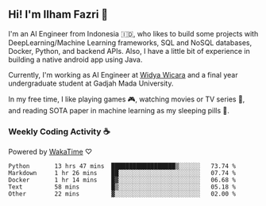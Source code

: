 ## Hi! I'm Ilham Fazri 👋

I'm an AI Engineer from Indonesia 🇮🇩, who likes to build some projects with DeepLearning/Machine Learning frameworks, SQL and NoSQL databases, Docker, Python, and backend APIs. Also, I have a little bit of experience in building a native android app using Java.

Currently, I'm working as AI Engineer at [Widya Wicara](https://widyawicara.com) and a final year undergraduate student at Gadjah Mada University. 

In my free time, I like playing games 🎮, watching movies or TV series 🍿, and reading SOTA paper in machine learning as my sleeping pills 💊. 

### Weekly Coding Activity ☕
Powered by [WakaTime](https://wakatime.com/) ♡
<!--START_SECTION:waka-->

```text
Python       13 hrs 47 mins  ██████████████████▒░░░░░░   73.74 %
Markdown     1 hr 26 mins    ██░░░░░░░░░░░░░░░░░░░░░░░   07.74 %
Docker       1 hr 14 mins    █▓░░░░░░░░░░░░░░░░░░░░░░░   06.68 %
Text         58 mins         █▒░░░░░░░░░░░░░░░░░░░░░░░   05.18 %
Other        22 mins         ▓░░░░░░░░░░░░░░░░░░░░░░░░   02.00 %
```

<!--END_SECTION:waka-->
